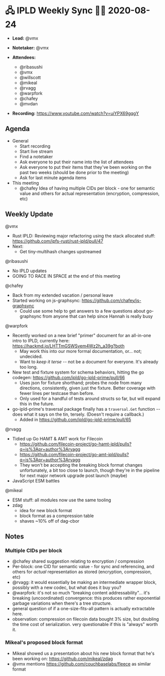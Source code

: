 # 🖧 IPLD Weekly Sync 🙌🏽 2020-08-24

- **Lead:** @vmx
- **Notetaker:** @vmx
- **Attendees:**
  - @ribasushi
  - @vmx
  - @willscott
  - @mikeal
  - @rvagg
  - @warpfork
  - @chafey
  - @mvdan

- **Recording:** https://www.youtube.com/watch?v=uiYPX69gqgY


## Agenda

- General
  - Start recording
  - Start live stream
  - Find a notetaker
  - Ask everyone to put their name into the list of attendees
  - Ask everyone to put their items that they've been working on the past two weeks (should be done prior to the meeting)
  - Ask for last minute agenda items
- This meeting
  - @chafey Idea of having multiple CIDs per block - one for semantic value and others for actual representation (encryption, compression, etc) 


## Weekly Update

@vmx
 - Rust IPLD: Reviewing major refactoring using the stack allocated stuff: https://github.com/ipfs-rust/rust-ipld/pull/47
 - Next:
   - Get tiny-multihash changes upstreamed

@ribasushi
 - No IPLD updates
 - GOING TO RACE IN SPACE at the end of this meeting

@chafey
 - Back from my extended vacation / personal leave
 - Started working on js-graphsync: https://github.com/chafey/js-graphsync
     - Could use some help to get answers to a few questions about go-graphsync from anyone that can help since Hannah is really busy 

@warpfork
- Recently worked on a new brief "primer" document for an all-in-one intro to IPLD, currently here: https://hackmd.io/LHTTmGSWSvem4Wz2h_a39g?both
	- May work this into our more formal documentation, or... not; undecided.
	- Want to _keep it terse_ -- not be a document for everyone.  It's already too long.
- New test and fixture system for schema behaviors, hitting the go codegen: https://github.com/ipld/go-ipld-prime/pull/66
	- Uses json for fixture shorthand; probes the node from many directions, consistently, given just the fixture.  Better coverage with fewer lines per testcase than before.
	- Only used for a handful of tests around structs so far, but will expand this in the future.
- go-ipld-prime's traversal package finally has a `traversal.Get` function -- does what it says on the tin, tersely.  (Doesn't require a callback.)
	- Added in https://github.com/ipld/go-ipld-prime/pull/65

@rvagg 
- Tidied up Go HAMT & AMT work for Filecoin
    - https://github.com/filecoin-project/go-hamt-ipld/pulls?q=is%3Apr+author%3Arvagg
    - https://github.com/filecoin-project/go-amt-ipld/pulls?q=is%3Apr+author%3Arvagg
    - They won't be accepting the breaking block format changes unfortunately, a bit too close to launch, though they're in the pipeline for next major network upgrade post launch (maybe)
- JavaScript ESM battles

@mikeal
 - ESM stuff: all modules now use the same tooling
 - zdag 
     - idea for new block format
     - block format as a compression table
     - shaves ~10% off of dag-cbor


## Notes

### Multiple CIDs per block

- @chafey shared suggestion relating to encryption / compression
- Per-block: one CID for semantic value - for sync and referencing, and others for _actual_ representation as stored (encryption, compression, etc)
- @rvagg: it would essentially be making an intermediate wrapper block, possibly with a new codec, but what does it buy you?
- @warpfork: it's not so much "breaking content addressability"... it's breaking (uncoordinated) convergence: this produces rather exponential garbage variations when there's a tree structure.
- general question of if a one-size-fits-all pattern is actually extractable here.
- observation: compression on filecoin data bought 3% size, but doubling the time cost of serialization.  very questionable if this is "always" worth it.

### Mikeal's proposed block format

- Mikeal showed us a presentation about his new block format that he's been working on: https://github.com/mikeal/zdag
- @vmx mentions https://github.com/couchbaselabs/fleece as similar format

<!-- After each call, the notetaker submits a PR to https://github.com/ipld/team-mgmt to store the notes on the meeting-notes folder -->

